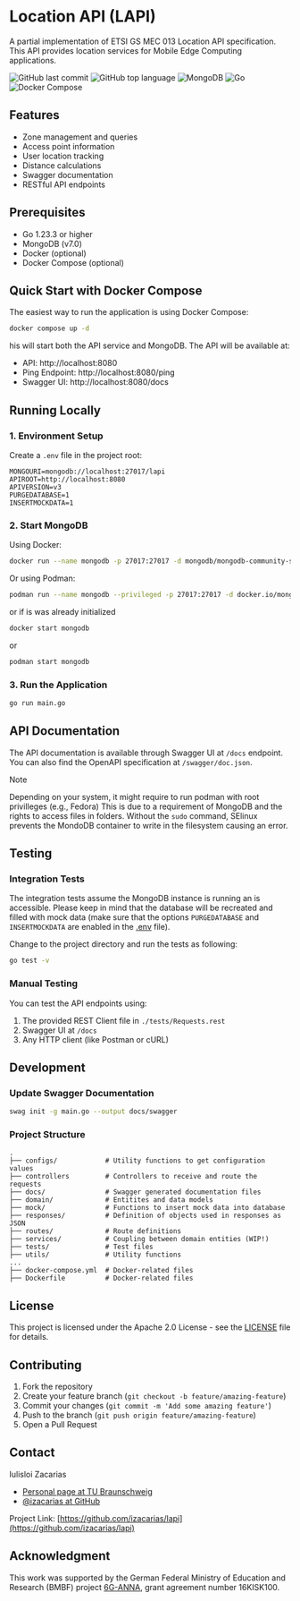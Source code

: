 # Location API (LAPI)

A partial implementation of ETSI GS MEC 013 Location API specification. 
This API provides location services for Mobile Edge Computing applications.

![GitHub last commit](https://img.shields.io/github/last-commit/izacarias/lapi)
![GitHub top language](https://img.shields.io/github/languages/top/izacarias/lapi)
![MongoDB](https://img.shields.io/badge/-MongoDB-4DB33D?style=flat&logo=mongodb&logoColor=white)
![Go](https://img.shields.io/badge/-Go-00ADD8?style=flat&logo=go&logoColor=white)
![Docker Compose](https://img.shields.io/badge/Docker%20Compose-2496ED?style=flat&logo=docker&logoColor=white)

## Features

- Zone management and queries
- Access point information
- User location tracking
- Distance calculations
- Swagger documentation
- RESTful API endpoints

## Prerequisites

- Go 1.23.3 or higher
- MongoDB (v7.0)
- Docker (optional)
- Docker Compose (optional)

## Quick Start with Docker Compose

The easiest way to run the application is using Docker Compose:

```bash
docker compose up -d
```

his will start both the API service and MongoDB. The API will be available at:
- API: http://localhost:8080
- Ping Endpoint: http://localhost:8080/ping
- Swagger UI: http://localhost:8080/docs

## Running Locally

### 1. Environment Setup

Create a `.env` file in the project root:

```env
MONGOURI=mongodb://localhost:27017/lapi
APIROOT=http://localhost:8080
APIVERSION=v3
PURGEDATABASE=1
INSERTMOCKDATA=1
```
### 2. Start MongoDB

Using Docker:
```bash
docker run --name mongodb -p 27017:27017 -d mongodb/mongodb-community-server:latest
```

Or using Podman:
```bash
podman run --name mongodb --privileged -p 27017:27017 -d docker.io/mongodb/mongodb-community-server:latest
```

or if is was already initialized

```bash
docker start mongodb
```

or 

```bash
podman start mongodb
```

### 3. Run the Application

```bash
go run main.go
```

## API Documentation

The API documentation is available through Swagger UI at `/docs` endpoint. You can also find the OpenAPI specification at `/swagger/doc.json`.

> [!Note]
> Depending on your system, it might require to run podman with root privilleges (e.g., Fedora)
> This is due to a requirement of MongoDB and the rights to access files in folders. Without the 
> `sudo` command, SElinux prevents the MondoDB container to write in the filesystem causing an error.

## Testing

### Integration Tests

The integration tests assume the MongoDB instance is running an is accessible. 
Please keep in mind that the database will be recreated and filled with mock data 
(make sure that the options `PURGEDATABASE` and  `INSERTMOCKDATA` are enabled in the [.env](.env) file).

Change to the project directory and run the tests as following:

```bash
go test -v
```
### Manual Testing

You can test the API endpoints using:

1. The provided REST Client file in `./tests/Requests.rest`
2. Swagger UI at `/docs`
3. Any HTTP client (like Postman or cURL)

## Development

### Update Swagger Documentation

```bash
swag init -g main.go --output docs/swagger
```

### Project Structure

```
.
├── configs/            # Utility functions to get configuration values
├── controllers         # Controllers to receive and route the requests
├── docs/               # Swagger generated documentation files
├── domain/             # Entitites and data models
├── mock/               # Functions to insert mock data into database
├── responses/          # Definition of objects used in responses as JSON
├── routes/             # Route definitions
├── services/           # Coupling between domain entities (WIP!)
├── tests/              # Test files
├── utils/              # Utility functions
...
├── docker-compose.yml  # Docker-related files
├── Dockerfile          # Docker-related files

```

## License

This project is licensed under the Apache 2.0 License - see the [LICENSE](LICENSE) file for details.

## Contributing

1. Fork the repository
2. Create your feature branch (`git checkout -b feature/amazing-feature`)
3. Commit your changes (`git commit -m 'Add some amazing feature'`)
4. Push to the branch (`git push origin feature/amazing-feature`)
5. Open a Pull Request

## Contact

Iulisloi Zacarias 
- [Personal page at TU Braunschweig](https://www.tu-braunschweig.de/en/kns/faculty-and-staff/iulisloi-zacarias)
- [@izacarias at GitHub](https://github.com/izacarias)

Project Link: [https://github.com/izacarias/lapi](https://github.com/izacarias/lapi)

## Acknowledgment

This work was supported by the German Federal Ministry of Education and Research (BMBF) project [6G-ANNA](https://6g-anna.de/), grant agreement number 16KISK100.